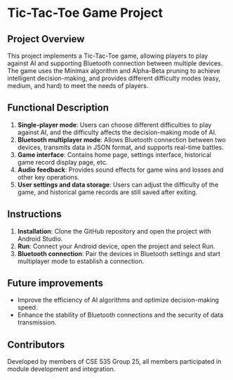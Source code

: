 # Tic-Tac-Toe Game Project

## Project Overview
This project implements a Tic-Tac-Toe game, allowing players to play against AI and supporting Bluetooth connection between multiple devices. The game uses the Minimax algorithm and Alpha-Beta pruning to achieve intelligent decision-making, and provides different difficulty modes (easy, medium, and hard) to meet the needs of players.

## Functional Description
1. **Single-player mode**: Users can choose different difficulties to play against AI, and the difficulty affects the decision-making mode of AI.
2. **Bluetooth multiplayer mode**: Allows Bluetooth connection between two devices, transmits data in JSON format, and supports real-time battles.
3. **Game interface**: Contains home page, settings interface, historical game record display page, etc.
4. **Audio feedback**: Provides sound effects for game wins and losses and other key operations.
5. **User settings and data storage**: Users can adjust the difficulty of the game, and historical game records are still saved after exiting.

## Instructions
1. **Installation**: Clone the GitHub repository and open the project with Android Studio.
2. **Run**: Connect your Android device, open the project and select Run.
3. **Bluetooth connection**: Pair the devices in Bluetooth settings and start multiplayer mode to establish a connection.

## Future improvements
- Improve the efficiency of AI algorithms and optimize decision-making speed.
- Enhance the stability of Bluetooth connections and the security of data transmission.

## Contributors
Developed by members of CSE 535 Group 25, all members participated in module development and integration.
